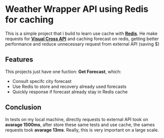 # Weather Wrapper API using Redis for caching

This is a simple project that i build to learn use cache with **[Redis](https://redis.io/)**. He make requests for **[Visual Cross API](https://www.visualcrossing.com/weather-api)** and caching forecast on redis, getting better performance and reduce unnecessary request from external API (saving $)

## Features

This projects just have one fuction: **Get Forecast**, which:

- Consult specifc city forecast
- Use Redis to store and recovery already used forecasts
- Quickly response if forecast already stay in Redis cache

## Conclusion

In tests on my local machine, directly requests to external API took on **avarage 1500ms**, after store these same tests and use cache, the sames requests took **avarage 13ms**. Really, this is very important on a large scale.
